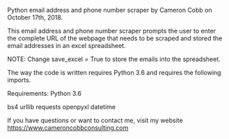 Python email address and phone number scraper by Cameron Cobb on October 17th, 2018.

This email address and phone number scraper prompts the user to enter the complete URL 
of the webpage that needs to be scraped and stored the email addresses in an excel spreadsheet.

NOTE: Change save_excel = True to store the emails into the spreadsheet.

The way the code is written requires Python 3.6 and requires the following imports. 

Requirements:
Python 3.6

bs4
urllib
requests
openpyxl
datetime

If you have questions or want to contact me, visit my website https://www.cameroncobbconsulting.com
